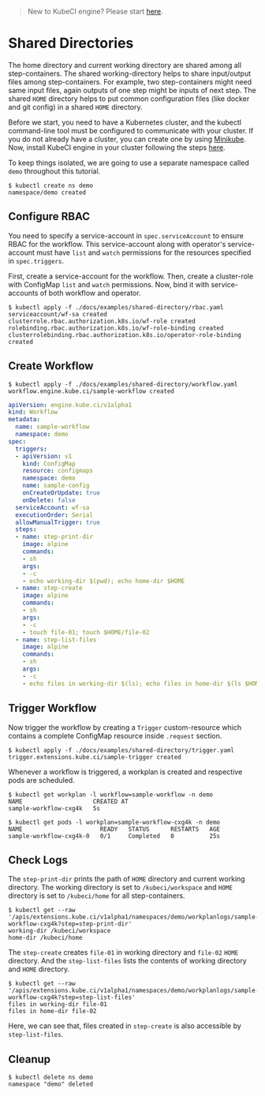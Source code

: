 > New to KubeCI engine? Please start [here](/docs/concepts/README.md).

# Shared Directories

The home directory and current working directory are shared among all step-containers. The shared working-directory helps to share input/output files among step-containers. For example, two step-containers might need same input files, again outputs of one step might be inputs of next step. The shared `HOME` directory helps to put common configuration files (like docker and git config) in a shared `HOME` directory.

Before we start, you need to have a Kubernetes cluster, and the kubectl command-line tool must be configured to communicate with your cluster. If you do not already have a cluster, you can create one by using [Minikube](https://github.com/kubernetes/minikube). Now, install KubeCI engine in your cluster following the steps [here](/docs/setup/install.md).

To keep things isolated, we are going to use a separate namespace called `demo` throughout this tutorial.

```console
$ kubectl create ns demo
namespace/demo created
```

## Configure RBAC

You need to specify a service-account in `spec.serviceAccount` to ensure RBAC for the workflow. This service-account along with operator's service-account must have `list` and `watch` permissions for the resources specified in `spec.triggers`.

First, create a service-account for the workflow. Then, create a cluster-role with ConfigMap `list` and `watch` permissions. Now, bind it with service-accounts of both workflow and operator.

```console
$ kubectl apply -f ./docs/examples/shared-directory/rbac.yaml
serviceaccount/wf-sa created
clusterrole.rbac.authorization.k8s.io/wf-role created
rolebinding.rbac.authorization.k8s.io/wf-role-binding created
clusterrolebinding.rbac.authorization.k8s.io/operator-role-binding created
```

## Create Workflow

```console
$ kubectl apply -f ./docs/examples/shared-directory/workflow.yaml
workflow.engine.kube.ci/sample-workflow created
```

```yaml
apiVersion: engine.kube.ci/v1alpha1
kind: Workflow
metadata:
  name: sample-workflow
  namespace: demo
spec:
  triggers:
  - apiVersion: v1
    kind: ConfigMap
    resource: configmaps
    namespace: demo
    name: sample-config
    onCreateOrUpdate: true
    onDelete: false
  serviceAccount: wf-sa
  executionOrder: Serial
  allowManualTrigger: true
  steps:
  - name: step-print-dir
    image: alpine
    commands:
    - sh
    args:
    - -c
    - echo working-dir $(pwd); echo home-dir $HOME
  - name: step-create
    image: alpine
    commands:
    - sh
    args:
    - -c
    - touch file-01; touch $HOME/file-02
  - name: step-list-files
    image: alpine
    commands:
    - sh
    args:
    - -c
    - echo files in working-dir $(ls); echo files in home-dir $(ls $HOME)
```

## Trigger Workflow

Now trigger the workflow by creating a `Trigger` custom-resource which contains a complete ConfigMap resource inside `.request` section.

```console
$ kubectl apply -f ./docs/examples/shared-directory/trigger.yaml
trigger.extensions.kube.ci/sample-trigger created
```

Whenever a workflow is triggered, a workplan is created and respective pods are scheduled.

```console
$ kubectl get workplan -l workflow=sample-workflow -n demo
NAME                    CREATED AT
sample-workflow-cxg4k   5s
```

```console
$ kubectl get pods -l workplan=sample-workflow-cxg4k -n demo
NAME                      READY   STATUS      RESTARTS   AGE
sample-workflow-cxg4k-0   0/1     Completed   0          25s
```

## Check Logs

The `step-print-dir` prints the path of `HOME` directory and current working directory. The working directory is set to `/kubeci/workspace` and `HOME` directory is set to `/kubeci/home` for all step-containers.

```console
$ kubectl get --raw '/apis/extensions.kube.ci/v1alpha1/namespaces/demo/workplanlogs/sample-workflow-cxg4k?step=step-print-dir'
working-dir /kubeci/workspace
home-dir /kubeci/home
```

The `step-create` creates `file-01` in working directory and `file-02` `HOME` directory. And the `step-list-files` lists the contents of working directory and `HOME` directory.

```console
$ kubectl get --raw '/apis/extensions.kube.ci/v1alpha1/namespaces/demo/workplanlogs/sample-workflow-cxg4k?step=step-list-files'
files in working-dir file-01
files in home-dir file-02
```

Here, we can see that, files created in `step-create` is also accessible by `step-list-files`.

## Cleanup

```console
$ kubectl delete ns demo
namespace "demo" deleted
```

